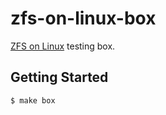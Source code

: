 zfs-on-linux-box
================

[ZFS on Linux](http://zfsonlinux.org/) testing box.

Getting Started
---------------

```
$ make box
```
